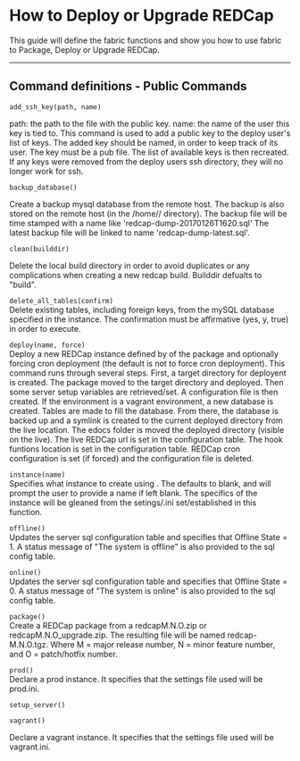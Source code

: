 # How to Deploy or Upgrade REDCap

This guide will define the fabric functions and show you how to use fabric to Package, Deploy or Upgrade REDCap.

---

## Command definitions - Public Commands  

    add_ssh_key(path, name)
path: the path to the file with the public key. name: the name of the user this key is tied to. This command is used to add a public key to the deploy user's list of keys. The added key should be named, in order to keep track of its user. The key must be a pub file. The list of available keys is then recreated. If any keys were removed from the deploy users ssh directory, they will no longer work for ssh.  

    backup_database()
Create a backup mysql database from the remote host. The backup is also stored on the remote host (in the /home/<user>/ directory). The backup file will be time stamped with a name like 'redcap-dump-20170126T1620.sql' The latest backup file will be linked to name 'redcap-dump-latest.sql'.

    clean(builddir)  

Delete the local build directory in order to avoid duplicates or any complications when creating a new redcap build. Builddir defualts to "build".

`delete_all_tables(confirm)`  
Delete existing tables, including foreign keys, from the mySQL database specified in the instance. The confirmation must be affirmative (yes, y, true) in order to execute.

`deploy(name, force)`  
Deploy a new REDCap instance defined by <name> of the package and optionally forcing cron deployment (the default is not to force cron deployment). This command runs through several steps. First, a target directory for deployent is created. The package moved to the target directory and deployed. Then some server setup variables are retrieved/set. A configuration file is then created. If the environment is a vagrant environment, a new database is created. Tables are made to fill the database. From there, the database is backed up and a symlink is created to the current deployed directory from the live location. The edocs folder is moved the deployed directory (visible on the live). The live REDCap url is set in the configuration table. The hook funtions location is set in the configuration table. REDCap cron configuration is set (if forced) and the configuration file is deleted.

`instance(name)`  
Specifies what instance to create using <name>. The <name> defaults to blank, and will prompt the user to provide a name if left blank. The specifics of the instance will be gleaned from the setings/<name>.ini set/established in this function.

`offline()`  
Updates the server sql configuration table and specifies that Offline State = 1. A status message of "The system is offline" is also provided to the sql config table.

`online()`  
Updates the server sql configuration table and specifies that Offline State = 0. A status message of "The system is online" is also provided to the sql config table.

`package()`  
Create a REDCap package from a redcapM.N.O.zip or redcapM.N.O_upgrade.zip. The resulting file will be named redcap-M.N.O.tgz. Where M = major release number, N = minor feature number, and O = patch/hotfix number.

`prod()`  
Declare a prod instance. It specifies that the settings file used will be prod.ini.

`setup_server()`  


`vagrant()`  

Declare a vagrant instance. It specifies that the settings file used will be vagrant.ini.